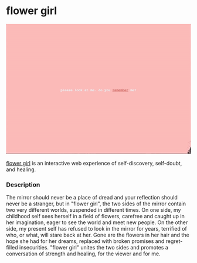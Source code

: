 # flower girl
![demo](https://github.com/anniezhengg/iml300/blob/master/project-1/media/flower%20girl%20demo.gif)

[flower girl](http://anniezhengg.github.io/iml300/project-1/index.html) is an interactive web experience of self-discovery, self-doubt, and healing.


### Description

The mirror should never be a place of dread and your reflection should never be a stranger, but in "flower girl", the two sides of the mirror contain two very different worlds, suspended in different times. On one side, my childhood self sees herself in a field of flowers, carefree and caught up in her imagination, eager to see the world and meet new people. On the other side, my present self has refused to look in the mirror for years, terrified of who, or what, will stare back at her. Gone are the flowers in her hair and the hope she had for her dreams, replaced with broken promises and regret-filled insecurities. "flower girl" unites the two sides and promotes a conversation of strength and healing, for the viewer and for me.